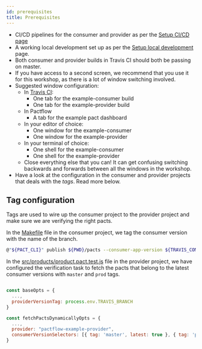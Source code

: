 ```yaml
---
id: prerequisites
title: Prerequisites
---
```


* CI/CD pipelines for the consumer and provider as per the [Setup CI/CD page](https://raw.githubusercontent.com/pactflow/docs.pactflow.io/master/docs/ci-cd-workshop/set-up-ci)
* A working local development set up as per the [Setup local development](https://raw.githubusercontent.com/pactflow/docs.pactflow.io/master/docs/ci-cd-workshop/set-up-local-development) page.
* Both consumer and provider builds in Travis CI should both be passing on master.
* If you have access to a second screen, we recommend that you use it for this workshop, as there is a lot of window switching involved.
* Suggested window configuration:
    * In [Travis CI][travis-ci]:
        * One tab for the example-consumer build
        * One tab for the example-provider build
    * In Pactflow
        * A tab for the example pact dashboard
    * In your editor of choice:
        * One window for the example-consumer
        * One window for the example-provider
    * In your terminal of choice:
        * One shell for the example-consumer
        * One shell for the example-provider
    * Close everything else that you can! It can get confusing switching backwards and forwards between all the windows in the workshop.
* Have a look at the configuration in the consumer and provider projects that deals with the *tags*. Read more below.

## Tag configuration

Tags are used to wire up the consumer project to the provider project and make sure we are verifying the right pacts.

In the [Makefile](https://github.com/pactflow/example-consumer/blob/master/Makefile) file in the consumer project, we tag the consumer version with the name of the branch.

```sh
@"${PACT_CLI}" publish ${PWD}/pacts --consumer-app-version ${TRAVIS_COMMIT} --tag ${TRAVIS_BRANCH}
```

In the [src/products/product.pact.test.js](https://github.com/pactflow/example-provider/blob/master/src/product/product.pact.test.js) file in the provider project, we have configured the verification task to fetch the pacts that belong to the latest consumer versions with `master` and `prod` tags.

```js

const baseOpts = {
  ...,
  providerVersionTag: process.env.TRAVIS_BRANCH
}

const fetchPactsDynamicallyOpts = {
  ...,
  provider: "pactflow-example-provider",
  consumerVersionSelectors: [{ tag: 'master', latest: true }, { tag: 'prod', latest: true } ],
}
```

[travis-ci]: https://travis-ci.com

<!-- This file has been synced from the pactflow/docs.pactflow.io repository. Please do not edit it directly. The URL of the source file can be found in the custom_edit_url value above -->

